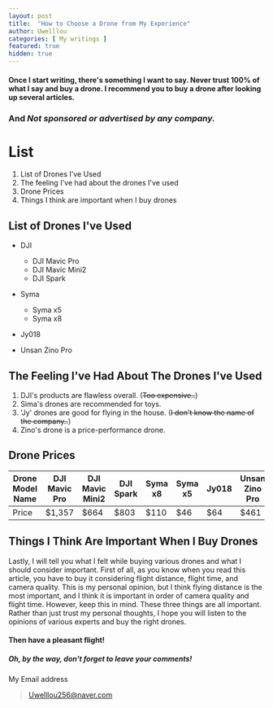```yaml
---
layout: post
title:  "How to Choose a Drone from My Experience"
author: Uwelllou
categories: [ My writings ]
featured: true
hidden: true
---
```

#### Once I start writing, there's something I want to say. Never trust 100% of what I say and buy a drone. I recommend you to buy a drone after looking up several articles. 
### And ***Not sponsored or advertised by any company.***

# List
1. List of Drones I've Used
2. The feeling I've had about the drones I've used
3. Drone Prices
4. Things I think are important when I buy drones

## List of Drones I've Used
- DJI
  - DJI Mavic Pro
  - DJI Mavic Mini2
  - DJI Spark
  
- Syma
  - Syma x5
  - Syma x8

- Jy018 

- Unsan Zino Pro

## The Feeling I've Had About The Drones I've Used

1. DJI's products are flawless overall. (~~Too expensive..~~)
2. Sima's drones are recommended for toys.
3. 'Jy' drones are good for flying in the house. (~~I don't know the name of the company..~~)
4. Zino's drone is a price-performance drone.


## Drone Prices
| Drone Model Name | DJI Mavic Pro | DJI Mavic Mini2 | DJI Spark | Syma x8 | Syma x5 | Jy018 | Unsan Zino Pro |
| ---------------- | ------------- | --------------- | --------- | ------- | ------- | ----- | -------------- |
| Price            | $1,357        | $664            | $803      | $110    | $46     | $64   | $461           |

## Things I Think Are Important When I Buy Drones
Lastly, I will tell you what I felt while buying various drones and what I should consider important. First of all, as you know when you read this article, you have to buy it considering flight distance, flight time, and camera quality. This is my personal opinion, but I think flying distance is the most important, and I think it is important in order of camera quality and flight time. However, keep this in mind. These three things are all important. Rather than just trust my personal thoughts, I hope you will listen to the opinions of various experts and buy the right drones.
#### Then have a pleasant flight!

##### *Oh, by the way, don't forget to leave your comments!*

My Email address

> Uwelllou256@naver.com